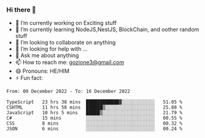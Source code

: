 ### Hi there 👋

<!--
**charlieScript/charlieScript** is a ✨ _special_ ✨ repository because its `README.md` (this file) appears on your GitHub profile.

Here are some ideas to get you started: -->

- 🔭 I’m currently working on Exciting stuff
- 🌱 I’m currently learning NodeJS,NestJS, BlockChain, and oother random stuff
- 👯 I’m looking to collaborate on anything
- 🤔 I’m looking for help with ...
- 💬 Ask me about anything
- 📫 How to reach me: gozione3@gmail.com
- 😄 Pronouns: HE/HIM
- ⚡ Fun fact: 
<!--START_SECTION:waka-->

```text
From: 09 December 2022 - To: 16 December 2022

TypeScript   23 hrs 38 mins  ████████████▓░░░░░░░░░░░░   51.05 %
CSHTML       11 hrs 58 mins  ██████▒░░░░░░░░░░░░░░░░░░   25.88 %
JavaScript   10 hrs 5 mins   █████▒░░░░░░░░░░░░░░░░░░░   21.79 %
C#           15 mins         ░░░░░░░░░░░░░░░░░░░░░░░░░   00.55 %
CSS          8 mins          ░░░░░░░░░░░░░░░░░░░░░░░░░   00.32 %
JSON         6 mins          ░░░░░░░░░░░░░░░░░░░░░░░░░   00.24 %
```

<!--END_SECTION:waka-->
